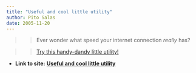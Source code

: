 ```yaml
---
title: "Useful and cool little utility"
author: Pito Salas
date: 2005-11-20
---
```



>>

>> Ever wonder what speed your internet connection _really_ has?

>>

>> [Try this handy-dandy little
utility!](<http://www.internetfrog.com/mypc/speedtest/>)


* **Link to site:** **[Useful and cool little utility](None)**
